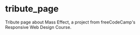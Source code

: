 # tribute_page
Tribute page about Mass Effect, a project from freeCodeCamp's Responsive Web Design Course.
